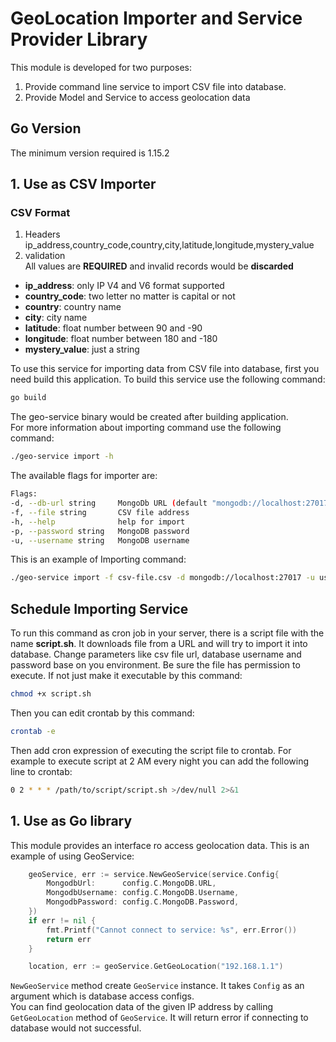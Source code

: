 # GeoLocation Importer and Service Provider Library
This module is developed for two purposes:
1. Provide command line service to import CSV file into database.
2. Provide Model and Service to access geolocation data

## Go Version
The minimum version required is 1.15.2

## 1. Use as CSV Importer

### CSV Format
1. Headers
   <br/>
   ip_address,country_code,country,city,latitude,longitude,mystery_value
2. validation
   <br/> All values are **REQUIRED** and invalid records would be **discarded**

* **ip_address**: only IP V4 and V6 format supported
* **country_code**: two letter no matter is capital or not
* **country**: country name
* **city**: city name
* **latitude**: float number between 90 and -90
* **longitude**: float number between 180 and -180
* **mystery_value**: just a string
  <br/>

To use this service for importing data from CSV file into database,
first you need build this application. To build this
service use the following command:

```bash
go build
```

The geo-service binary would be created after building application.  
For more information about importing command use the following command:

```bash
./geo-service import -h
```

The available flags for importer are:

```bash
Flags:
-d, --db-url string     MongoDb URL (default "mongodb://localhost:27017")
-f, --file string       CSV file address
-h, --help              help for import
-p, --password string   MongoDB password
-u, --username string   MongoDB username
```

This is an example of Importing command:

```bash
./geo-service import -f csv-file.csv -d mongodb://localhost:27017 -u user -p 123
```
## Schedule Importing Service
To run this command as cron job in your server, there is a script file with
the name **script.sh**. It downloads file from a URL and will try to import it
into database. Change parameters like csv file url, database username and 
password base on you environment. Be sure the file has permission to execute. 
If not just make it executable by this command:
```bash
chmod +x script.sh
```
Then you can edit crontab by this command:
```bash
crontab -e
```
Then add cron expression of executing the script file to crontab.
For example to execute script at 2 AM every night you can add the following
line to crontab:
```bash
0 2 * * * /path/to/script/script.sh >/dev/null 2>&1
```
## 1. Use as Go library
This module provides an interface ro access geolocation data.
This is an example of using GeoService:
```go
	geoService, err := service.NewGeoService(service.Config{
		MongodbUrl:      config.C.MongoDB.URL,
		MongodbUsername: config.C.MongoDB.Username,
		MongodbPassword: config.C.MongoDB.Password,
	})
	if err != nil {
		fmt.Printf("Cannot connect to service: %s", err.Error())
		return err
	}

	location, err := geoService.GetGeoLocation("192.168.1.1")
```
<code>NewGeoService</code> method create <code>GeoService</code> instance.
It takes <code>Config</code> as an argument which is database access configs. 
<br/>You can find geolocation data of the given IP address by calling
<code>GetGeoLocation</code> method of <code>GeoService</code>. 
It will return error if connecting to database would not successful. 